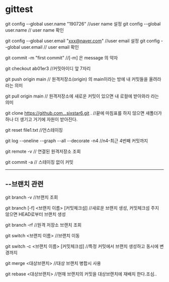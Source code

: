 # gittest

git config --global user.name "190726" //user name 설정
git config --global user.name // user name 확인


git config --global user.email "xxx@naver.com" //user email 설정
git config --global user.email // user email 확인

git commit -m "first commit" //[-m] 은 message 의 약자

git checkout ab01er3 //커밋아이디 앞 7자리

git push origin main // 원격저장소(origin) 의 main이라는 방에 내 커밋들을 올려라라는 의미

git pull origin main // 원격저장소에 새로운 커밋이 있으면 내 로컬에 받아와라 라는 의미

git clone https://github.com...sixstar6.git . //끝에 마침표를 하지 않으면 새폴더가 하나 더 생기고 거기에 자원이 받아진다.

git reset file1.txt //언스테이징

git log --oneline --graph --all --decorate -n4 //n4-최근 4번째 커밋까지

git remote -v // 연결된 원격저장소 조회

git commit -a // 스테이징 없이 커밋

---------------------------
--브랜치 관련
---------------------------
git branch -v  //브랜치 조회

git branch [-f] <브랜치 이름> [커밋체크섬] //새로운 브랜치 생성, 커밋체크섬 주지 않으면 HEAD로부터 브랜치 생성

git branch -rf //원격 저장소 브랜치 조회

git switch <브랜치 이름> //브랜치 이동

git switch -c <브랜치 이름> [커밋체크섬] //특정 커밋에서 브랜치 생성하고 동시에 변경까지

git merge <대상브랜치> //대상 브랜치 병합시 사용

git rebase <대상브랜치> //현재 브랜치의 커밋을 대상브랜치에 재배치 한다.조심..
